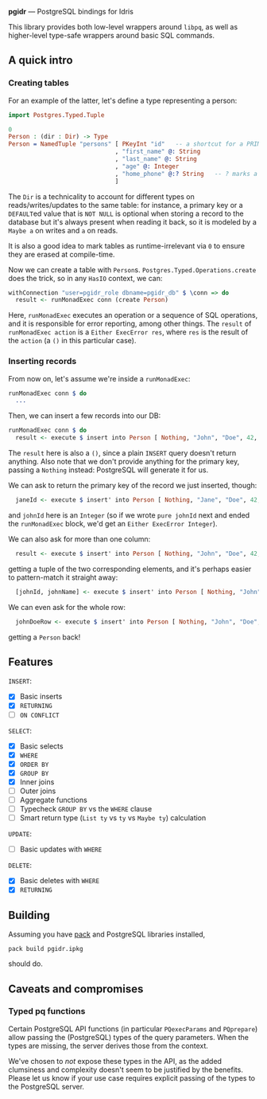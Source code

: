 **pgidr** — PostgreSQL bindings for Idris

This library provides both low-level wrappers around `libpq`,
as well as higher-level type-safe wrappers around basic SQL commands.

## A quick intro

### Creating tables

For an example of the latter, let's define a type representing a person:
```idris
import Postgres.Typed.Tuple

0
Person : (dir : Dir) -> Type
Person = NamedTuple "persons" [ PKeyInt "id"   -- a shortcut for a PRIMARY KEY that is SERIAL
                              , "first_name" @: String
                              , "last_name" @: String
                              , "age" @: Integer
                              , "home_phone" @:? String   -- ? marks a nullable field
                              ]
```
The `Dir` is a technicality to account for different types on reads/writes/updates to the same table:
for instance, a primary key or a `DEFAULT`ed value that is `NOT NULL`
is optional when storing a record to the database
but it's always present when reading it back,
so it is modeled by a `Maybe a` on writes and `a` on reads.

It is also a good idea to mark tables as runtime-irrelevant via `0` to ensure they are erased at compile-time.

Now we can create a table with `Person`s.
`Postgres.Typed.Operations.create` does the trick, so in any `HasIO` context, we can:
```idris
withConnection "user=pgidr_role dbname=pgidr_db" $ \conn => do
  result <- runMonadExec conn (create Person)
```
Here, `runMonadExec` executes an operation or a sequence of SQL operations,
and it is responsible for error reporting, among other things.
The `result` of `runMonadExec action` is a `Either ExecError res`,
where `res` is the result of the `action` (a `()` in this particular case).

### Inserting records

From now on, let's assume we're inside a `runMonadExec`:
```idris
runMonadExec conn $ do
  ...
```

Then, we can insert a few records into our DB:
```idris
runMonadExec conn $ do
  result <- execute $ insert into Person [ Nothing, "John", "Doe", 42, Nothing ]
```
The `result` here is also a `()`, since a plain `INSERT` query doesn't return anything.
Also note that we don't provide anything for the primary key, passing a `Nothing` instead:
PostgreSQL will generate it for us.

We can ask to return the primary key of the record we just inserted, though:
```idris
  janeId <- execute $ insert' into Person [ Nothing, "Jane", "Doe", 42, Just "555-55-55" ] { returning := column "id" }
```
and `johnId` here is an `Integer`
(so if we wrote `pure johnId` next and ended the `runMonadExec` block, we'd get an `Either ExecError Integer`).

We can also ask for more than one column:
```idris
  result <- execute $ insert' into Person [ Nothing, "John", "Doe", 42, Just "555-55-555" ] { returning := columns ["id", "first_name"] }
```
getting a tuple of the two corresponding elements, and it's perhaps easier to pattern-match it straight away:
```idris
  [johnId, johnName] <- execute $ insert' into Person [ Nothing, "John", "Doe", 42, Just "555-55-555" ] { returning := columns ["id", "first_name"] }
```
We can even ask for the whole row:
```idris
  johnDoeRow <- execute $ insert' into Person [ Nothing, "John", "Doe", 22, Nothing ] { returning := all }
```
getting a `Person` back!

## Features

`INSERT`:

* [x] Basic inserts
* [x] `RETURNING`
* [ ] `ON CONFLICT`

`SELECT`:

* [x] Basic selects
* [x] `WHERE`
* [x] `ORDER BY`
* [x] `GROUP BY`
* [x] Inner joins
* [ ] Outer joins
* [ ] Aggregate functions
* [ ] Typecheck `GROUP BY` vs the `WHERE` clause
* [ ] Smart return type (`List ty` vs `ty` vs `Maybe ty`) calculation

`UPDATE`:

* [ ] Basic updates with `WHERE`

`DELETE`:

* [x] Basic deletes with `WHERE`
* [x] `RETURNING`

## Building

Assuming you have [pack](https://github.com/stefan-hoeck/idris2-pack) and PostgreSQL libraries installed,
```shell
pack build pgidr.ipkg
```
should do.

## Caveats and compromises

### Typed pq functions

Certain PostgreSQL API functions (in particular `PQexecParams` and `PQprepare`)
allow passing the (PostgreSQL) types of the query parameters.
When the types are missing, the server derives those from the context.

We've chosen to _not_ expose these types in the API,
as the added clumsiness and complexity doesn't seem to be justified by the benefits.
Please let us know if your use case requires
explicit passing of the types to the PostgreSQL server.
